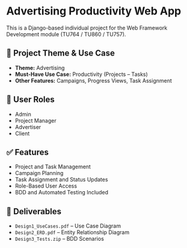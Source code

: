 # Advertising Productivity Web App

This is a Django-based individual project for the Web Framework Development module (TU764 / TU860 / TU757).

## 🚀 Project Theme & Use Case
- **Theme:** Advertising
- **Must-Have Use Case:** Productivity (Projects – Tasks)
- **Other Features:** Campaigns, Progress Views, Task Assignment

## 👥 User Roles
- Admin
- Project Manager
- Advertiser
- Client

## ✅ Features
- Project and Task Management
- Campaign Planning
- Task Assignment and Status Updates
- Role-Based User Access
- BDD and Automated Testing Included

## 📂 Deliverables
- `Design1_UseCases.pdf` – Use Case Diagram
- `Design2_ERD.pdf` – Entity Relationship Diagram
- `Design3_Tests.zip` – BDD Scenarios
